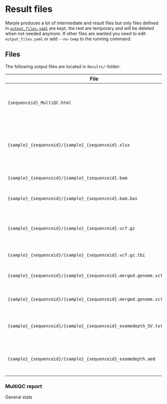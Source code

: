 # Result files
Marple produces a lot of intermediate and result files but only files defined in [`output_files.yaml`](https://github.com/clinical-genomics-uppsala/marple/blob/develop/config/output_files.yaml) are kept, the rest are temporary and will be deleted when not needed anymore. If other files are wanted you need to edit `output_files.yaml` or add `--no-temp` to the running command.

## Files
The following output files are located in `Results/`-folder:

| File | Format |Description |
|---|---|---|
| `{sequenceid}_MultiQC.html` | html | Aggregated QC values for entire sequence run, open in browser |
|`{sample}_{sequenceid}/{sample}_{sequenceid}.xlsx`| xlsx | Excel file with QC stats (primarily coverage) for each sample|
|`{sample}_{sequenceid}/{sample}_{sequenceid}.bam`| bam |Deduplicated alignment file |
|`{sample}_{sequenceid}/{sample}_{sequenceid}.bam.bai`| bai | Index for alignment file|
|`{sample}_{sequenceid}/{sample}_{sequenceid}.vcf.gz`| vcf.gz | Compressed VCF-file normalized and annotated with vep |
|`{sample}_{sequenceid}/{sample}_{sequenceid}.vcf.gz.tbi`| tbi | Index for variant file |
|`{sample}_{sequenceid}/{sample}_{sequenceid}.merged.genome.vcf.gz`| genome.vcf.gz | Compressed VCF-file for all positions in the design|
|`{sample}_{sequenceid}/{sample}_{sequenceid}.merged.genome.vcf.gz.tbi`| tbi |Index for genome VCF-file |
|`{sample}_{sequenceid}/{sample}_{sequenceid}_exomedepth_SV.txt`| txt | Nexus SV text file with structural variants from Exomedepth|
|`{sample}_{sequenceid}/{sample}_{sequenceid}_exomedepth.aed`| aed | aed text file with structural variants from Exomedepth |


### MultiQC report
General stats
